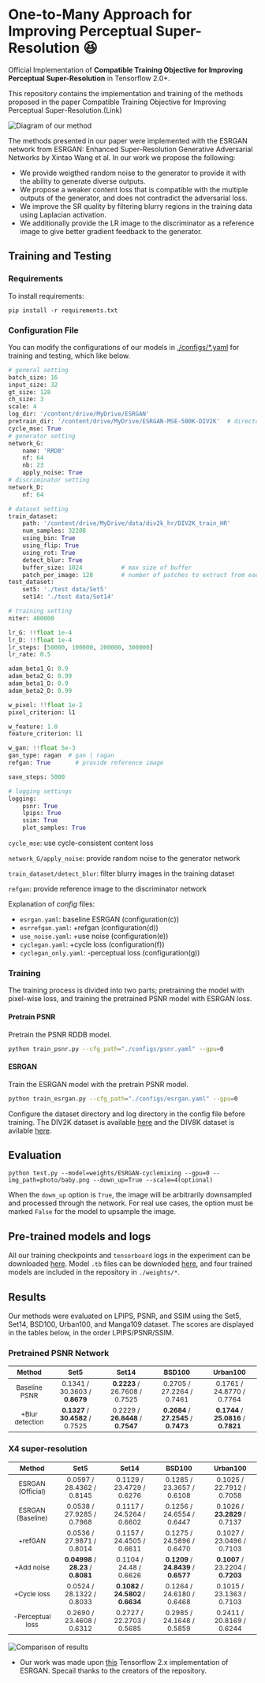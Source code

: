# One-to-Many Approach for Improving Perceptual Super-Resolution :satisfied:

Official Implementation of **Compatible Training Objective for Improving Perceptual Super-Resolution** in Tensorflow 2.0+.

This repository contains the implementation and training of the methods proposed in the paper Compatible Training Objective for Improving Perceptual Super-Resolution.(Link)

![Diagram of our method](./readme/diagram.png)

The methods presented in our paper were implemented with the ESRGAN network from ESRGAN: Enhanced Super-Resolution Generative Adversarial Networks by Xintao Wang et al. In our work we propose the following:

* We provide weigthed random noise to the generator to provide it with the ability to generate diverse outputs.
* We propose a weaker content loss that is compatible with the multiple outputs of the generator, and does not contradict the adversarial loss.
* We improve the SR quality by filtering blurry regions in the training data using Laplacian activation.
* We additionally provide the LR image to the discriminator as a reference image to give better gradient feedback to the generator.


## Training and Testing

### Requirements

To install requirements:

```setup
pip install -r requirements.txt
```

### Configuration File
You can modify the configurations of our models in [./configs/*.yaml](https://github.com/krenerd/ultimate-sr/tree/master/configs) for training and testing, which like below.

```python
# general setting
batch_size: 16
input_size: 32
gt_size: 128
ch_size: 3
scale: 4
log_dir: '/content/drive/MyDrive/ESRGAN'
pretrain_dir: '/content/drive/MyDrive/ESRGAN-MSE-500K-DIV2K'  # directory to load from at initial training
cycle_mse: True
# generator setting
network_G:
    name: 'RRDB'
    nf: 64
    nb: 23
    apply_noise: True
# discriminator setting
network_D:
    nf: 64

# dataset setting
train_dataset:
    path: '/content/drive/MyDrive/data/div2k_hr/DIV2K_train_HR'
    num_samples: 32208
    using_bin: True
    using_flip: True
    using_rot: True
    detect_blur: True
    buffer_size: 1024           # max size of buffer
    patch_per_image: 128        # number of patches to extract from each image
test_dataset:
    set5: './test data/Set5'
    set14: './test data/Set14'

# training setting
niter: 400000

lr_G: !!float 1e-4
lr_D: !!float 1e-4
lr_steps: [50000, 100000, 200000, 300000]
lr_rate: 0.5

adam_beta1_G: 0.9
adam_beta2_G: 0.99
adam_beta1_D: 0.9
adam_beta2_D: 0.99

w_pixel: !!float 1e-2
pixel_criterion: l1

w_feature: 1.0
feature_criterion: l1

w_gan: !!float 5e-3
gan_type: ragan  # gan | ragan
refgan: True       # provide reference image

save_steps: 5000

# logging settings
logging:
    psnr: True
    lpips: True
    ssim: True
    plot_samples: True
```

`cycle_mse`: use cycle-consistent content loss

`network_G/apply_noise`: provide random noise to the generator network

`train_dataset/detect_blur`: filter blurry images in the training dataset

`refgan`: provide reference image to the discriminator network

Explanation of *config* files:
- `esrgan.yaml`: baseline ESRGAN (configuration(c))
- `esrrefgan.yaml`: +refgan (configuration(d))
- `use_noise.yaml`: +use noise (configuration(e))
- `cyclegan.yaml`: +cycle loss (configuration(f))
- `cyclegan_only.yaml`: -perceptual loss (configuration(g))

### Training
The training process is divided into two parts;
pretraining the model with pixel-wise loss, and training the pretrained PSNR model with ESRGAN loss.

#### Pretrain PSNR
Pretrain the PSNR RDDB model.
```bash
python train_psnr.py --cfg_path="./configs/psnr.yaml" --gpu=0
```

#### ESRGAN
Train the ESRGAN model with the pretrain PSNR model.
```bash
python train_esrgan.py --cfg_path="./configs/esrgan.yaml" --gpu=0
```
Configure the dataset directory and log directory in the config file before training. The DIV2K dataset is available [here](https://drive.google.com/drive/folders/1jgvj8oBpYBwK6S2xe2gX9LF50r5a2pYX?usp=sharing) and the DIV8K dataset is avilable [here](https://drive.google.com/drive/folders/1WuwWfc0X5ORF3zT7Z-5Soisbpyh-LDy_?usp=sharing).

## Evaluation

```
python test.py --model=weights/ESRGAN-cyclemixing --gpu=0 --img_path=photo/baby.png --down_up=True --scale=4(optional)
```
When the `down_up` option is `True`, the image will be arbitrarily downsampled and processed through the network. For real use cases, the option must be marked `False` for the model to upsample the image.  
## Pre-trained models and logs

All our training checkpoints and `tensorboard` logs in the experiment can be downloaded [here](https://drive.google.com/drive/folders/1AmsOyI1hf0jJBY1WvZJIaj1aDobfXM-G?usp=sharing). Model `.tb` files can be downloded [here](https://drive.google.com/drive/folders/13WOQc15styMJNfTAmoKASlub5Yd5vebj?usp=sharing), and four trained models are included in the repository in `./weights/*`.

## Results

Our methods were evaluated on LPIPS, PSNR, and SSIM using the Set5, Set14, BSD100, Urban100, and Manga109 dataset. The scores are displayed in the tables below, in the order LPIPS/PSNR/SSIM.

### Pretrained PSNR Network

| <sub>Method</sub> | <sub>Set5</sub> | <sub>Set14</sub> | <sub>BSD100</sub> | <sub>Urban100</sub> |
|:---:|:---:|:---:|:---:|:---:|
| <sub>Baseline PSNR</sub> | <sub>0.1341 / 30.3603 / ****0.8679**** </sub> |<sub>****0.2223**** / 26.7608 / 0.7525</sub>|<sub>0.2705 / 27.2264 / 0.7461</sub>|<sub>0.1761 / 24.8770 / 0.7764</sub>|
| <sub>+Blur detection</sub> | <sub>****0.1327**** / ****30.4582**** / 0.7525</sub> | <sub>0.2229 / ****26.8448**** / ****0.7547****</sub> | <sub>****0.2684**** / ****27.2545**** / **0.7473**</sub> | <sub>****0.1744**** / ****25.0816**** / ****0.7821****</sub> |

### X4 super-resolution

| <sub>Method</sub> | <sub>Set5</sub> | <sub>Set14</sub> | <sub>BSD100</sub> | <sub>Urban100</sub> |
|:---:|:---:|:---:|:---:|:---:|
| <sub>ESRGAN (Official)</sub> | <sub>0.0597 / 28.4362 / 0.8145</sub> |<sub>0.1129 / 23.4729 / 0.6276</sub>|<sub>0.1285 / 23.3657 / 0.6108</sub>|<sub>0.1025 / 22.7912 / 0.7058</sub>|
| <sub>ESRGAN (Baseline)</sub> | <sub> 0.0538 / 27.9285 / 0.7968 </sub> |<sub>0.1117 / 24.5264 / 0.6602</sub>|<sub>0.1256 / 24.6554 / 0.6447</sub>|<sub>0.1026 / **23.2829** / 0.7137</sub>|
| <sub>+refGAN</sub> | <sub>0.0536 / 27.9871 / 0.8014</sub> | <sub>0.1157 / 24.4505 / 0.6611</sub> | <sub>0.1275 / 24.5896 / 0.6470</sub> | <sub>0.1027 / 23.0496 / 0.7103</sub> |
| <sub>+Add noise</sub> | <sub>**0.04998** / **28.23** / **0.8081**</sub> | <sub>0.1104 / 24.48 / 0.6626</sub> | <sub>**0.1209** / **24.8439** / **0.6577**</sub> | <sub>**0.1007** / 23.2204 / **0.7203**</sub>|
|<sub>+Cycle loss</sub> | <sub>0.0524 / 28.1322 / 0.8033</sub> |<sub>**0.1082** / **24.5802** / **0.6634**</sub> |<sub>0.1264 / 24.6180 / 0.6468</sub> |<sub>0.1015 / 23.1363 / 0.7103</sub> |
|<sub>-Perceptual loss</sub> | <sub>0.2690 / 23.4608 / 0.6312</sub> |<sub>0.2727 / 22.2703 / 0.5685</sub> |<sub>0.2985 / 24.1648 / 0.5859</sub> |<sub>0.2411 / 20.8169 / 0.6244</sub> |


![Comparison of results](./readme/result_comparison.png)
* Our work was made upon [this](https://github.com/peteryuX/esrgan-tf2) Tensorflow 2.x implementation of ESRGAN. Specail thanks to the creators of the repository.
